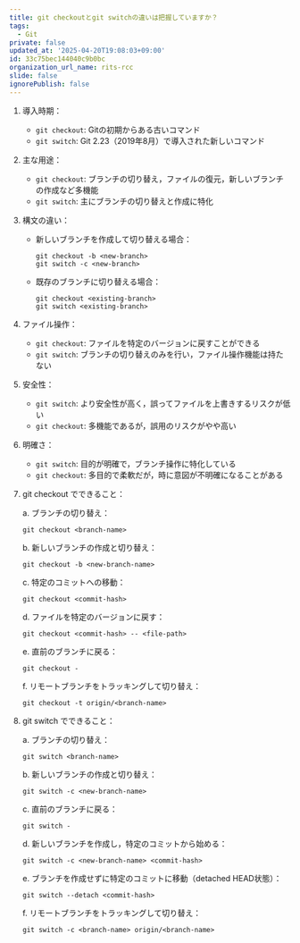```yaml
---
title: git checkoutとgit switchの違いは把握していますか？
tags:
  - Git
private: false
updated_at: '2025-04-20T19:08:03+09:00'
id: 33c75bec144040c9b0bc
organization_url_name: rits-rcc
slide: false
ignorePublish: false
---
```

1. 導入時期：
   - `git checkout`: Gitの初期からある古いコマンド
   - `git switch`: Git 2.23（2019年8月）で導入された新しいコマンド

2. 主な用途：
   - `git checkout`: ブランチの切り替え，ファイルの復元，新しいブランチの作成など多機能
   - `git switch`: 主にブランチの切り替えと作成に特化

3. 構文の違い：
   - 新しいブランチを作成して切り替える場合：
     ```
     git checkout -b <new-branch>
     git switch -c <new-branch>
     ```
   - 既存のブランチに切り替える場合：
     ```
     git checkout <existing-branch>
     git switch <existing-branch>
     ```

4. ファイル操作：
   - `git checkout`: ファイルを特定のバージョンに戻すことができる
   - `git switch`: ブランチの切り替えのみを行い，ファイル操作機能は持たない

5. 安全性：
   - `git switch`: より安全性が高く，誤ってファイルを上書きするリスクが低い
   - `git checkout`: 多機能であるが，誤用のリスクがやや高い

6. 明確さ：
   - `git switch`: 目的が明確で，ブランチ操作に特化している
   - `git checkout`: 多目的で柔軟だが，時に意図が不明確になることがある


1. git checkout でできること：

   a. ブランチの切り替え：
      ```
      git checkout <branch-name>
      ```

   b. 新しいブランチの作成と切り替え：
      ```
      git checkout -b <new-branch-name>
      ```

   c. 特定のコミットへの移動：
      ```
      git checkout <commit-hash>
      ```

   d. ファイルを特定のバージョンに戻す：
      ```
      git checkout <commit-hash> -- <file-path>
      ```

   e. 直前のブランチに戻る：
      ```
      git checkout -
      ```

   f. リモートブランチをトラッキングして切り替え：
      ```
      git checkout -t origin/<branch-name>
      ```

2. git switch でできること：

   a. ブランチの切り替え：
      ```
      git switch <branch-name>
      ```

   b. 新しいブランチの作成と切り替え：
      ```
      git switch -c <new-branch-name>
      ```

   c. 直前のブランチに戻る：
      ```
      git switch -
      ```

   d. 新しいブランチを作成し，特定のコミットから始める：
      ```
      git switch -c <new-branch-name> <commit-hash>
      ```

   e. ブランチを作成せずに特定のコミットに移動（detached HEAD状態）：
      ```
      git switch --detach <commit-hash>
      ```

   f. リモートブランチをトラッキングして切り替え：
      ```
      git switch -c <branch-name> origin/<branch-name>
      ```

